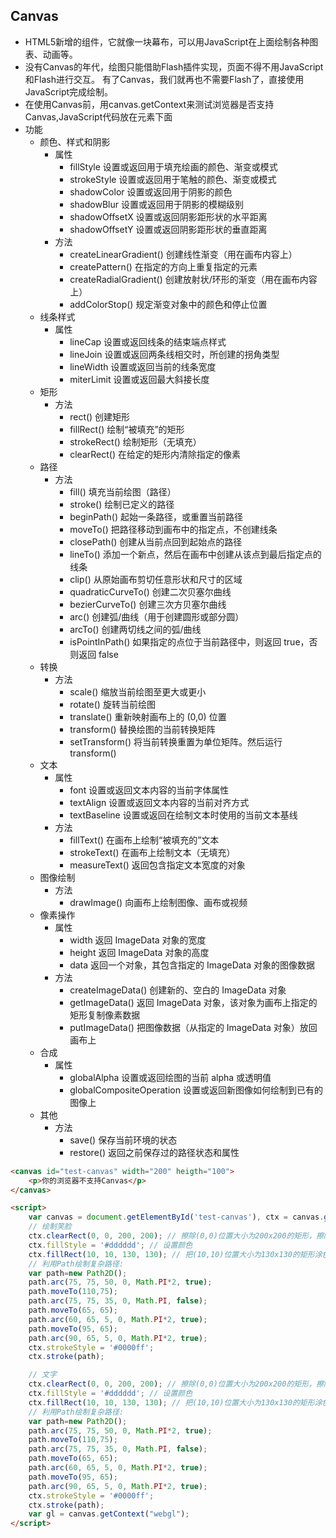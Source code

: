 ## Canvas

* HTML5新增的组件，它就像一块幕布，可以用JavaScript在上面绘制各种图表、动画等。
* 没有Canvas的年代，绘图只能借助Flash插件实现，页面不得不用JavaScript和Flash进行交互。 有了Canvas，我们就再也不需要Flash了，直接使用JavaScript完成绘制。
* 在使用Canvas前，用canvas.getContext来测试浏览器是否支持Canvas,JavaScript代码放在元素下面
* 功能
  - 颜色、样式和阴影
    + 属性
      * fillStyle   设置或返回用于填充绘画的颜色、渐变或模式
      * strokeStyle 设置或返回用于笔触的颜色、渐变或模式
      * shadowColor 设置或返回用于阴影的颜色
      * shadowBlur  设置或返回用于阴影的模糊级别
      * shadowOffsetX   设置或返回阴影距形状的水平距离
      * shadowOffsetY   设置或返回阴影距形状的垂直距离
    + 方法
      * createLinearGradient()  创建线性渐变（用在画布内容上）
      * createPattern() 在指定的方向上重复指定的元素
      * createRadialGradient()  创建放射状/环形的渐变（用在画布内容上）
      * addColorStop()  规定渐变对象中的颜色和停止位置
  - 线条样式
    + 属性
      * lineCap 设置或返回线条的结束端点样式
      * lineJoin    设置或返回两条线相交时，所创建的拐角类型
      * lineWidth   设置或返回当前的线条宽度
      * miterLimit  设置或返回最大斜接长度
  - 矩形
    + 方法
      * rect()  创建矩形
      * fillRect()  绘制“被填充”的矩形
      * strokeRect()    绘制矩形（无填充）
      * clearRect() 在给定的矩形内清除指定的像素
  - 路径
    + 方法
      * fill()  填充当前绘图（路径）
      * stroke()    绘制已定义的路径
      * beginPath() 起始一条路径，或重置当前路径
      * moveTo()    把路径移动到画布中的指定点，不创建线条
      * closePath() 创建从当前点回到起始点的路径
      * lineTo()    添加一个新点，然后在画布中创建从该点到最后指定点的线条
      * clip()  从原始画布剪切任意形状和尺寸的区域
      * quadraticCurveTo()  创建二次贝塞尔曲线
      * bezierCurveTo() 创建三次方贝塞尔曲线
      * arc()   创建弧/曲线（用于创建圆形或部分圆）
      * arcTo() 创建两切线之间的弧/曲线
      * isPointInPath() 如果指定的点位于当前路径中，则返回 true，否则返回 false
  - 转换
    + 方法
      * scale() 缩放当前绘图至更大或更小
      * rotate()    旋转当前绘图
      * translate() 重新映射画布上的 (0,0) 位置
      * transform() 替换绘图的当前转换矩阵
      * setTransform()  将当前转换重置为单位矩阵。然后运行 transform()
  - 文本
    + 属性
      * font    设置或返回文本内容的当前字体属性
      * textAlign   设置或返回文本内容的当前对齐方式
      * textBaseline    设置或返回在绘制文本时使用的当前文本基线
    + 方法
      * fillText()  在画布上绘制“被填充的”文本
      * strokeText()    在画布上绘制文本（无填充）
      * measureText()   返回包含指定文本宽度的对象
  - 图像绘制
    + 方法
      * drawImage() 向画布上绘制图像、画布或视频
  - 像素操作
    + 属性
      * width   返回 ImageData 对象的宽度
      * height  返回 ImageData 对象的高度
      * data    返回一个对象，其包含指定的 ImageData 对象的图像数据
    + 方法
      * createImageData()   创建新的、空白的 ImageData 对象
      * getImageData()  返回 ImageData 对象，该对象为画布上指定的矩形复制像素数据
      * putImageData()  把图像数据（从指定的 ImageData 对象）放回画布上
  - 合成
    + 属性
      * globalAlpha 设置或返回绘图的当前 alpha 或透明值
      * globalCompositeOperation    设置或返回新图像如何绘制到已有的图像上
  - 其他
    + 方法
      * save()  保存当前环境的状态
      * restore()   返回之前保存过的路径状态和属性

```html
<canvas id="test-canvas" width="200" heigth="100">
    <p>你的浏览器不支持Canvas</p>
</canvas>

<script>
    var canvas = document.getElementById('test-canvas'), ctx = canvas.getContext('2d');
    // 绘制笑脸
    ctx.clearRect(0, 0, 200, 200); // 擦除(0,0)位置大小为200x200的矩形，擦除的意思是把该区域变为透明
    ctx.fillStyle = '#dddddd'; // 设置颜色
    ctx.fillRect(10, 10, 130, 130); // 把(10,10)位置大小为130x130的矩形涂色
    // 利用Path绘制复杂路径:
    var path=new Path2D();
    path.arc(75, 75, 50, 0, Math.PI*2, true);
    path.moveTo(110,75);
    path.arc(75, 75, 35, 0, Math.PI, false);
    path.moveTo(65, 65);
    path.arc(60, 65, 5, 0, Math.PI*2, true);
    path.moveTo(95, 65);
    path.arc(90, 65, 5, 0, Math.PI*2, true);
    ctx.strokeStyle = '#0000ff';
    ctx.stroke(path);

    // 文字
    ctx.clearRect(0, 0, 200, 200); // 擦除(0,0)位置大小为200x200的矩形，擦除的意思是把该区域变为透明
    ctx.fillStyle = '#dddddd'; // 设置颜色
    ctx.fillRect(10, 10, 130, 130); // 把(10,10)位置大小为130x130的矩形涂色
    // 利用Path绘制复杂路径:
    var path=new Path2D();
    path.arc(75, 75, 50, 0, Math.PI*2, true);
    path.moveTo(110,75);
    path.arc(75, 75, 35, 0, Math.PI, false);
    path.moveTo(65, 65);
    path.arc(60, 65, 5, 0, Math.PI*2, true);
    path.moveTo(95, 65);
    path.arc(90, 65, 5, 0, Math.PI*2, true);
    ctx.strokeStyle = '#0000ff';
    ctx.stroke(path);
    var gl = canvas.getContext("webgl");
</script>
```
